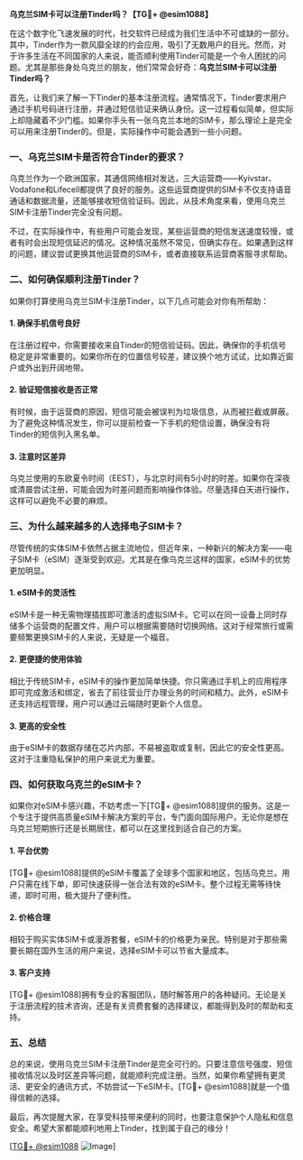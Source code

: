 **乌克兰SIM卡可以注册Tinder吗？【TG💪+ @esim1088】**

在这个数字化飞速发展的时代，社交软件已经成为我们生活中不可或缺的一部分。其中，Tinder作为一款风靡全球的约会应用，吸引了无数用户的目光。然而，对于许多生活在不同国家的人来说，能否顺利使用Tinder可能是一个令人困扰的问题。尤其是那些身处乌克兰的朋友，他们常常会好奇：**乌克兰SIM卡可以注册Tinder吗？**

首先，让我们来了解一下Tinder的基本注册流程。通常情况下，Tinder要求用户通过手机号码进行注册，并通过短信验证来确认身份。这一过程看似简单，但实际上却隐藏着不少门槛。如果你手头有一张乌克兰本地的SIM卡，那么理论上是完全可以用来注册Tinder的。但是，实际操作中可能会遇到一些小问题。

### 一、乌克兰SIM卡是否符合Tinder的要求？

乌克兰作为一个欧洲国家，其通信网络相对发达，三大运营商——Kyivstar、Vodafone和Lifecell都提供了良好的服务。这些运营商提供的SIM卡不仅支持语音通话和数据流量，还能够接收短信验证码。因此，从技术角度来看，使用乌克兰SIM卡注册Tinder完全没有问题。

不过，在实际操作中，有些用户可能会发现，某些运营商的短信发送速度较慢，或者有时会出现短信延迟的情况。这种情况虽然不常见，但确实存在。如果遇到这样的问题，建议尝试更换其他运营商的SIM卡，或者直接联系运营商客服寻求帮助。

### 二、如何确保顺利注册Tinder？

如果你打算使用乌克兰SIM卡注册Tinder，以下几点可能会对你有所帮助：

#### 1. 确保手机信号良好
在注册过程中，你需要接收来自Tinder的短信验证码。因此，确保你的手机信号稳定是非常重要的。如果你所在的位置信号较差，建议换个地方试试，比如靠近窗户或外出到开阔地带。

#### 2. 验证短信接收是否正常
有时候，由于运营商的原因，短信可能会被误判为垃圾信息，从而被拦截或屏蔽。为了避免这种情况发生，你可以提前检查一下手机的短信设置，确保没有将Tinder的短信列入黑名单。

#### 3. 注意时区差异
乌克兰使用的东欧夏令时间（EEST），与北京时间有5小时的时差。如果你在深夜或清晨尝试注册，可能会因为时差问题而影响操作体验。尽量选择白天进行操作，这样可以避免不必要的麻烦。

### 三、为什么越来越多的人选择电子SIM卡？

尽管传统的实体SIM卡依然占据主流地位，但近年来，一种新兴的解决方案——电子SIM卡（eSIM）逐渐受到欢迎。尤其是在像乌克兰这样的国家，eSIM卡的优势更加明显。

#### 1. eSIM卡的灵活性
eSIM卡是一种无需物理插拔即可激活的虚拟SIM卡。它可以在同一设备上同时存储多个运营商的配置文件，用户可以根据需要随时切换网络。这对于经常旅行或需要频繁更换SIM卡的人来说，无疑是一个福音。

#### 2. 更便捷的使用体验
相比于传统SIM卡，eSIM卡的操作更加简单快捷。你只需通过手机上的应用程序即可完成激活和绑定，省去了前往营业厅办理业务的时间和精力。此外，eSIM卡还支持远程管理，用户可以通过云端随时更新个人信息。

#### 3. 更高的安全性
由于eSIM卡的数据存储在芯片内部，不易被盗取或复制，因此它的安全性更高。这对于注重隐私保护的用户来说尤为重要。

### 四、如何获取乌克兰的eSIM卡？

如果你对eSIM卡感兴趣，不妨考虑一下[TG💪+ @esim1088]提供的服务。这是一个专注于提供高质量eSIM卡解决方案的平台，专门面向国际用户。无论你是想在乌克兰短期旅行还是长期居住，都可以在这里找到适合自己的方案。

#### 1. 平台优势
[TG💪+ @esim1088]提供的eSIM卡覆盖了全球多个国家和地区，包括乌克兰。用户只需在线下单，即可快速获得一张合法有效的eSIM卡。整个过程无需等待快递，即时可用，极大提升了便利性。

#### 2. 价格合理
相较于购买实体SIM卡或漫游套餐，eSIM卡的价格更为亲民。特别是对于那些需要长期在国外生活的用户来说，选择eSIM卡可以节省大量成本。

#### 3. 客户支持
[TG💪+ @esim1088]拥有专业的客服团队，随时解答用户的各种疑问。无论是关于注册流程的技术咨询，还是有关资费套餐的选择建议，都能得到及时的帮助和支持。

### 五、总结

总的来说，使用乌克兰SIM卡注册Tinder是完全可行的。只要注意信号强度、短信接收情况以及时区差异等问题，就能顺利完成注册。当然，如果你希望拥有更灵活、更安全的通讯方式，不妨尝试一下eSIM卡。[TG💪+ @esim1088]就是一个值得信赖的选择。

最后，再次提醒大家，在享受科技带来便利的同时，也要注意保护个人隐私和信息安全。希望大家都能顺利地用上Tinder，找到属于自己的缘分！

[[TG💪+ @esim1088](https://t.me/s/esim1088) ![Image](https://i.postimg.cc/4NQfJmqS/Snipaste-2025-05-13-00-14-12.png)]
